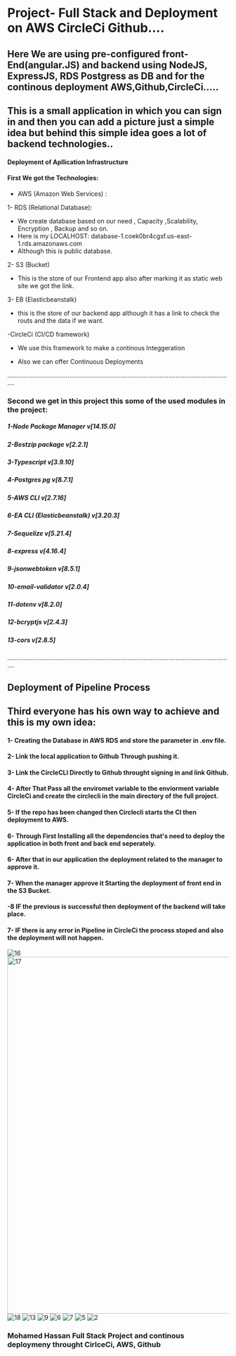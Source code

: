 # Project- Full Stack and Deployment on AWS CircleCi Github....

## Here We are using pre-configured front-End(angular.JS) and backend using NodeJS, ExpressJS, RDS Postgress as DB and for the continous deployment AWS,Github,CircleCi.....

## This is a small application in which you can sign in and then you can add a picture just a simple idea but behind this simple idea goes a lot of backend technologies..








#### Deployment of Apllication Infrastructure

#### First We got the Technologies:

- AWS (Amazon Web Services) :

1- RDS (Relational Database):

- We create database based on our need , Capacity ,Scalability, Encryption , Backup and so on.
- Here is my LOCALHOST: database-1.coek0br4cgsf.us-east-1.rds.amazonaws.com
- Although this is public database.

2- S3 (Bucket)

- This is the store of our Frontend app also after marking it as static web site we got the link.

3- EB (Elasticbeanstalk)

- this is the store of our backend app although it has a link to check the routs and the data if we want.

-CircleCi (CI/CD framework)

- We use this framework to make a continous Integgeration

- Also we can offer Continuous Deployments

................................................................................................................................

### Second we get in this project this some of the used modules in the project:

##### 1-Node Package Manager v[14.15.0]

##### 2-Bestzip package v[2.2.1]

##### 3-Typescript v[3.9.10]

##### 4-Postgres pg v[8.7.1]

##### 5-AWS CLI v[2.7.16]

##### 6-EA CLI (Elasticbeanstalk) v[3.20.3]

##### 7-Sequelize v[5.21.4]

##### 8-express v[4.16.4]

##### 9-jsonwebtoken v[8.5.1]

##### 10-email-validator v[2.0.4]

##### 11-dotenv v[8.2.0]

##### 12-bcryptjs v[2.4.3]

##### 13-cors v[2.8.5]


................................................................................................................................

## Deployment of Pipeline Process

## Third  everyone has his own way to achieve and this is my own idea:

#### 1- Creating the Database in AWS RDS and store the parameter in .env file.

#### 2- Link the local application to Github Through pushing it.

#### 3- Link the CircleCLI Directly to Github throught signing in and link Github.

#### 4- After That Pass all the enviromet variable to the enviorment variable CircleCi and create the circlecli in the main directory of the full project.

#### 5- If the repo has been changed then Circlecli starts the CI then deployment to AWS.

#### 6- Through First Installing all the dependencies that's need to deploy the application in both front and back end seperately.

#### 6- After that in our application the deployment related to the manager to approve it.

#### 7- When the manager approve it Starting the deployment of front end in the S3 Bucket.

#### -8 IF the previous is successful then deployment of the backend will take place.

#### 7- IF there is any error in Pipeline in CircleCi the process stoped and also the deployment will not happen.

![16](https://user-images.githubusercontent.com/97471166/192146096-8ce98dee-ed44-49e9-beda-abf4e261f301.jpg)
<img width="810" alt="17" src="https://user-images.githubusercontent.com/97471166/192146108-b6d56a13-5935-4378-850e-b9dc7001e647.png">
![18](https://user-images.githubusercontent.com/97471166/192146116-d218baa5-dcbb-410b-abd1-494ba47f53bf.jpg)
![13](https://user-images.githubusercontent.com/97471166/192146329-04f036f7-7a0e-4c68-90c7-a77103a8e304.png)
![9](https://user-images.githubusercontent.com/97471166/192146339-4ac40808-fc51-44eb-8631-40ea22c4403d.png)
![6](https://user-images.githubusercontent.com/97471166/192146417-6d650292-12f3-473d-8c17-a362fdef438f.png)
![7](https://user-images.githubusercontent.com/97471166/192146418-d030dd5e-19ad-4aeb-b350-1c4cece25146.png)
![5](https://user-images.githubusercontent.com/97471166/192146456-d1b7737d-a15d-40e5-bcb4-93d984bac263.png)
![2](https://user-images.githubusercontent.com/97471166/192146457-a6fd751b-2b16-46da-bad5-c5bebac88b47.png)





### Mohamed Hassan Full Stack Project and continous deploymeny throught CirlceCi, AWS, Github
